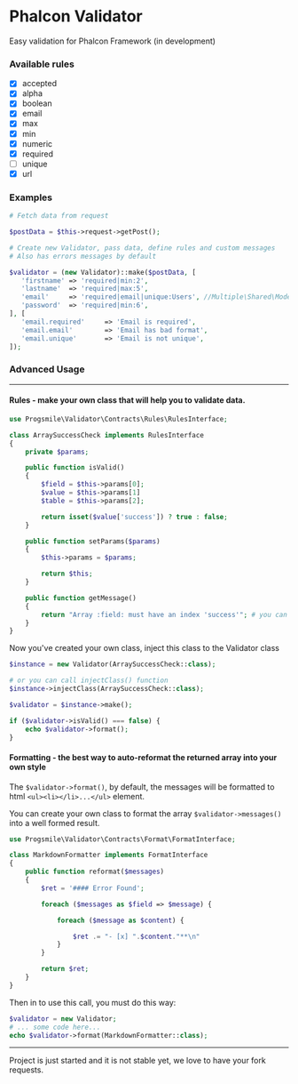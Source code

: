 # Phalcon Validator

Easy validation for Phalcon Framework (in development)


### Available rules
- [x]  accepted
- [x]  alpha
- [x]  boolean
- [x]  email
- [x]  max
- [x]  min
- [x]  numeric
- [x]  required
- [ ]  unique
- [x]  url

### Examples
```php
# Fetch data from request

$postData = $this->request->getPost();

# Create new Validator, pass data, define rules and custom messages
# Also has errors messages by default

$validator = (new Validator)::make($postData, [
   'firstname' => 'required|min:2',
   'lastname'  => 'required|max:5',
   'email'     => 'required|email|unique:Users', //Multiple\Shared\Models\Users in modular app
   'password'  => 'required|min:6',
], [
   'email.required'     => 'Email is required',
   'email.email'        => 'Email has bad format',
   'email.unique'       => 'Email is not unique',
]);
```

### Advanced Usage
----

#### Rules - make your own class that will help you to validate data.

```php
use Progsmile\Validator\Contracts\Rules\RulesInterface;

class ArraySuccessCheck implements RulesInterface
{
    private $params;

    public function isValid()
    {
        $field = $this->params[0];
        $value = $this->params[1]
        $table = $this->params[2];

        return isset($value['success']) ? true : false;
    }

    public function setParams($params)
    {
        $this->params = $params;

        return $this;
    }

    public function getMessage()
    {
        return "Array :field: must have an index 'success'"; # you can use ':value:' too
    }
}
```

Now you've created your own class, inject this class to the Validator class

```php
$instance = new Validator(ArraySuccessCheck::class);

# or you can call injectClass() function
$instance->injectClass(ArraySuccessCheck::class);

$validator = $instance->make();

if ($validator->isValid() === false) {
    echo $validator->format();
}
```

#### Formatting - the best way to auto-reformat the returned array into your own style

The `$validator->format()`, by default, the messages will be formatted to html `<ul><li></li>...</ul>` element.

You can create your own class to format the array `$validator->messages()` into a well formed result.

```php
use Progsmile\Validator\Contracts\Format\FormatInterface;

class MarkdownFormatter implements FormatInterface
{
    public function reformat($messages)
    {
        $ret = '#### Error Found';

        foreach ($messages as $field => $message) {

            foreach ($message as $content) {

                $ret .= "- [x] ".$content."**\n"
            }
        }

        return $ret;
    }
}
```

Then in to use this call, you must do this way:

```php
$validator = new Validator;
# ... some code here...
echo $validator->format(MarkdownFormatter::class);
```

----

Project is just started and it is not stable yet, we love to have your fork requests.
